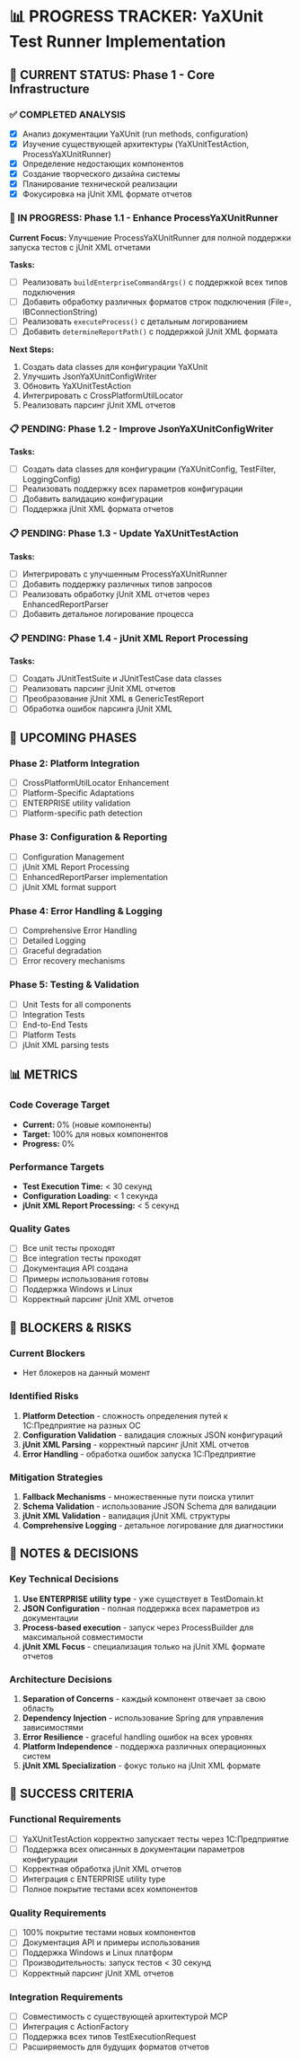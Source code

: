 # 📊 PROGRESS TRACKER: YaXUnit Test Runner Implementation

## 🎯 CURRENT STATUS: Phase 1 - Core Infrastructure

### ✅ COMPLETED ANALYSIS
- [x] Анализ документации YaXUnit (run methods, configuration)
- [x] Изучение существующей архитектуры (YaXUnitTestAction, ProcessYaXUnitRunner)
- [x] Определение недостающих компонентов
- [x] Создание творческого дизайна системы
- [x] Планирование технической реализации
- [x] Фокусировка на jUnit XML формате отчетов

### 🔄 IN PROGRESS: Phase 1.1 - Enhance ProcessYaXUnitRunner
**Current Focus:** Улучшение ProcessYaXUnitRunner для полной поддержки запуска тестов с jUnit XML отчетами

**Tasks:**
- [ ] Реализовать `buildEnterpriseCommandArgs()` с поддержкой всех типов подключения
- [ ] Добавить обработку различных форматов строк подключения (File=, IBConnectionString)
- [ ] Реализовать `executeProcess()` с детальным логированием
- [ ] Добавить `determineReportPath()` с поддержкой jUnit XML формата

**Next Steps:**
1. Создать data classes для конфигурации YaXUnit
2. Улучшить JsonYaXUnitConfigWriter
3. Обновить YaXUnitTestAction
4. Интегрировать с CrossPlatformUtilLocator
5. Реализовать парсинг jUnit XML отчетов

### 📋 PENDING: Phase 1.2 - Improve JsonYaXUnitConfigWriter
**Tasks:**
- [ ] Создать data classes для конфигурации (YaXUnitConfig, TestFilter, LoggingConfig)
- [ ] Реализовать поддержку всех параметров конфигурации
- [ ] Добавить валидацию конфигурации
- [ ] Поддержка jUnit XML формата отчетов

### 📋 PENDING: Phase 1.3 - Update YaXUnitTestAction
**Tasks:**
- [ ] Интегрировать с улучшенным ProcessYaXUnitRunner
- [ ] Добавить поддержку различных типов запросов
- [ ] Реализовать обработку jUnit XML отчетов через EnhancedReportParser
- [ ] Добавить детальное логирование процесса

### 📋 PENDING: Phase 1.4 - jUnit XML Report Processing
**Tasks:**
- [ ] Создать JUnitTestSuite и JUnitTestCase data classes
- [ ] Реализовать парсинг jUnit XML отчетов
- [ ] Преобразование jUnit XML в GenericTestReport
- [ ] Обработка ошибок парсинга jUnit XML

## 🎯 UPCOMING PHASES

### Phase 2: Platform Integration
- [ ] CrossPlatformUtilLocator Enhancement
- [ ] Platform-Specific Adaptations
- [ ] ENTERPRISE utility validation
- [ ] Platform-specific path detection

### Phase 3: Configuration & Reporting
- [ ] Configuration Management
- [ ] jUnit XML Report Processing
- [ ] EnhancedReportParser implementation
- [ ] jUnit XML format support

### Phase 4: Error Handling & Logging
- [ ] Comprehensive Error Handling
- [ ] Detailed Logging
- [ ] Graceful degradation
- [ ] Error recovery mechanisms

### Phase 5: Testing & Validation
- [ ] Unit Tests for all components
- [ ] Integration Tests
- [ ] End-to-End Tests
- [ ] Platform Tests
- [ ] jUnit XML parsing tests

## 📊 METRICS

### Code Coverage Target
- **Current:** 0% (новые компоненты)
- **Target:** 100% для новых компонентов
- **Progress:** 0%

### Performance Targets
- **Test Execution Time:** < 30 секунд
- **Configuration Loading:** < 1 секунда
- **jUnit XML Report Processing:** < 5 секунд

### Quality Gates
- [ ] Все unit тесты проходят
- [ ] Все integration тесты проходят
- [ ] Документация API создана
- [ ] Примеры использования готовы
- [ ] Поддержка Windows и Linux
- [ ] Корректный парсинг jUnit XML отчетов

## 🚨 BLOCKERS & RISKS

### Current Blockers
- Нет блокеров на данный момент

### Identified Risks
1. **Platform Detection** - сложность определения путей к 1С:Предприятие на разных ОС
2. **Configuration Validation** - валидация сложных JSON конфигураций
3. **jUnit XML Parsing** - корректный парсинг jUnit XML отчетов
4. **Error Handling** - обработка ошибок запуска 1С:Предприятие

### Mitigation Strategies
1. **Fallback Mechanisms** - множественные пути поиска утилит
2. **Schema Validation** - использование JSON Schema для валидации
3. **jUnit XML Validation** - валидация jUnit XML структуры
4. **Comprehensive Logging** - детальное логирование для диагностики

## 📝 NOTES & DECISIONS

### Key Technical Decisions
1. **Use ENTERPRISE utility type** - уже существует в TestDomain.kt
2. **JSON Configuration** - полная поддержка всех параметров из документации
3. **Process-based execution** - запуск через ProcessBuilder для максимальной совместимости
4. **jUnit XML Focus** - специализация только на jUnit XML формате отчетов

### Architecture Decisions
1. **Separation of Concerns** - каждый компонент отвечает за свою область
2. **Dependency Injection** - использование Spring для управления зависимостями
3. **Error Resilience** - graceful handling ошибок на всех уровнях
4. **Platform Independence** - поддержка различных операционных систем
5. **jUnit XML Specialization** - фокус только на jUnit XML формате

## 🎯 SUCCESS CRITERIA

### Functional Requirements
- [ ] YaXUnitTestAction корректно запускает тесты через 1С:Предприятие
- [ ] Поддержка всех описанных в документации параметров конфигурации
- [ ] Корректная обработка jUnit XML отчетов
- [ ] Интеграция с ENTERPRISE utility type
- [ ] Полное покрытие тестами всех компонентов

### Quality Requirements
- [ ] 100% покрытие тестами новых компонентов
- [ ] Документация API и примеры использования
- [ ] Поддержка Windows и Linux платформ
- [ ] Производительность: запуск тестов < 30 секунд
- [ ] Корректный парсинг jUnit XML отчетов

### Integration Requirements
- [ ] Совместимость с существующей архитектурой MCP
- [ ] Интеграция с ActionFactory
- [ ] Поддержка всех типов TestExecutionRequest
- [ ] Расширяемость для будущих форматов отчетов 